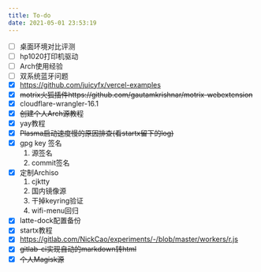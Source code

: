```yaml
---
title: To-do
date: 2021-05-01 23:53:19
---
```


- [ ] 桌面环境对比评测
- [ ] hp1020打印机驱动
- [ ] Arch使用经验
- [ ] 双系统蓝牙问题
- [x] https://github.com/juicyfx/vercel-examples
- [x] ~~motrix火狐插件https://github.com/gautamkrishnar/motrix-webextension~~
- [x] cloudflare-wrangler-16.1
- [x] ~~创建个人Arch源教程~~
- [x] yay教程
- [x] ~~Plasma启动速度慢的原因排查(看startx留下的log)~~
- [x] gpg key 签名
  1. 源签名
  2. commit签名
- [x] 定制Archiso
  1. cjktty
  2. 国内镜像源
  3. 干掉keyring验证
  4. wifi-menu回归
- [x] latte-dock配置备份
- [x] startx教程
- [x] https://gitlab.com/NickCao/experiments/-/blob/master/workers/r.js
- [x] ~~gitlab-ci实现自动的markdown转html~~
- [x] ~~个人Magisk源~~